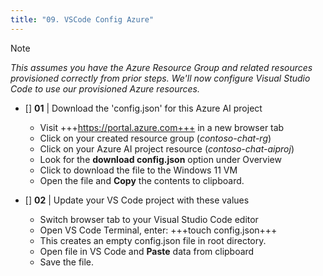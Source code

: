 ```yaml
---
title: "09. VSCode Config Azure"
---
```


> [!NOTE]
_This assumes you have the Azure Resource Group and related resources provisioned correctly from prior steps. We'll now configure Visual Studio Code to use our provisioned Azure resources._

* []  **01** | Download the 'config.json' for this Azure AI project
    - Visit +++https://portal.azure.com+++ in a new browser tab
    - Click on your created resource group (_contoso-chat-rg_)
    - Click on your Azure AI project resource (_contoso-chat-aiproj_) 
    - Look for the **download config.json** option under Overview
    - Click to download the file to the Windows 11 VM 
    - Open the file and **Copy** the contents to clipboard.

* []  **02** | Update your VS Code project with these values
    - Switch browser tab to your Visual Studio Code editor
    - Open VS Code Terminal, enter: +++touch config.json+++
    - This creates an empty config.json file in root directory.
    - Open file in VS Code and **Paste** data from clipboard
    - Save the file.